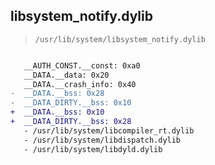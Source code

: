 ## libsystem_notify.dylib

> `/usr/lib/system/libsystem_notify.dylib`

```diff

   __AUTH_CONST.__const: 0xa0
   __DATA.__data: 0x20
   __DATA.__crash_info: 0x40
-  __DATA.__bss: 0x28
-  __DATA_DIRTY.__bss: 0x10
+  __DATA.__bss: 0x10
+  __DATA_DIRTY.__bss: 0x28
   - /usr/lib/system/libcompiler_rt.dylib
   - /usr/lib/system/libdispatch.dylib
   - /usr/lib/system/libdyld.dylib

```
